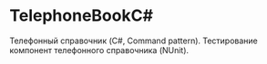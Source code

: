 # TelephoneBookC#
 Телефонный справочник (C#, Command pattern).
 Тестирование компонент телефонного справочника (NUnit).